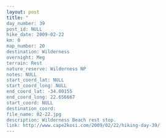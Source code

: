 ```yaml
---
layout: post
title: "
day_number: 39
post_id: NULL
hike_date: 2009-02-22
km: 0
map_number: 20
destination: Wilderness
overnight: Meg
terrain: Rest
nature_reserve: Wilderness NP
notes: NULL
start_coord_lat: NULL
start_coord_long: NULL
end_coord_lat: -34.00155
end_coord_long: 22.656667
start_coord: NULL
destination_coord: 
file_name: 02-22.jpg
description: Wilderness Beach rest stop.
link: http://www.cape2kosi.com/2009/02/22/hiking-day-39/
---
```


